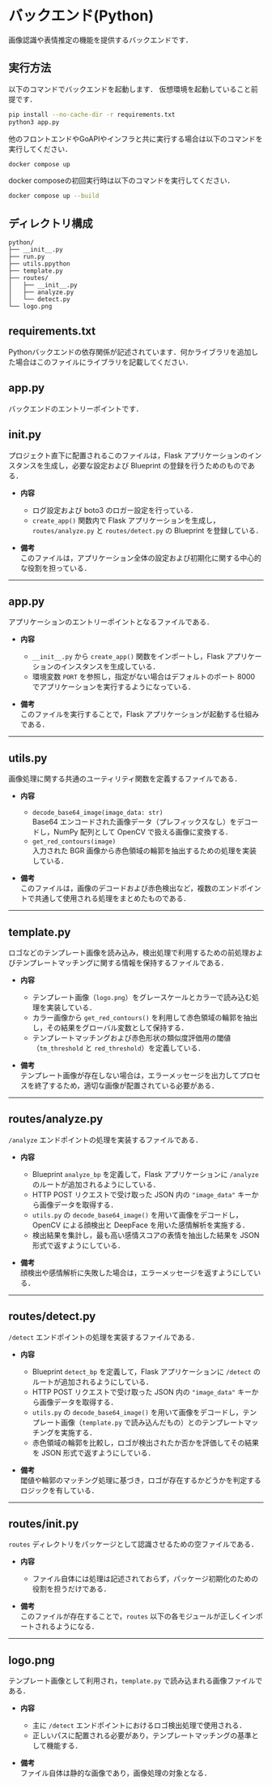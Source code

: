 # バックエンド(Python)
画像認識や表情推定の機能を提供するバックエンドです．

## 実行方法
以下のコマンドでバックエンドを起動します．
仮想環境を起動していること前提です．
```bash
pip install --no-cache-dir -r requirements.txt
python3 app.py
```
他のフロントエンドやGoAPIやインフラと共に実行する場合は以下のコマンドを実行してください．
```bash
docker compose up
```
docker composeの初回実行時は以下のコマンドを実行してください．
```bash
docker compose up --build
```
## ディレクトリ構成
```
python/
├── __init__.py
├── run.py
├── utils.ppython
├── template.py
├── routes/
│   ├── __init__.py
│   ├── analyze.py
│   └── detect.py
└── logo.png
```
## requirements.txt
Pythonバックエンドの依存関係が記述されています．何かライブラリを追加した場合はこのファイルにライブラリを記載してください．

## app.py
バックエンドのエントリーポイントです．


## __init__.py
プロジェクト直下に配置されるこのファイルは，Flask アプリケーションのインスタンスを生成し，必要な設定および Blueprint の登録を行うためのものである．

- **内容**
    - ログ設定および boto3 のロガー設定を行っている．
    - `create_app()` 関数内で Flask アプリケーションを生成し，`routes/analyze.py` と `routes/detect.py` の Blueprint を登録している．

- **備考**  
  このファイルは，アプリケーション全体の設定および初期化に関する中心的な役割を担っている．

---

## app.py
アプリケーションのエントリーポイントとなるファイルである．

- **内容**
    - `__init__.py` から `create_app()` 関数をインポートし，Flask アプリケーションのインスタンスを生成している．
    - 環境変数 `PORT` を参照し，指定がない場合はデフォルトのポート 8000 でアプリケーションを実行するようになっている．

- **備考**  
  このファイルを実行することで，Flask アプリケーションが起動する仕組みである．

---

## utils.py
画像処理に関する共通のユーティリティ関数を定義するファイルである．

- **内容**
    - `decode_base64_image(image_data: str)`  
      Base64 エンコードされた画像データ（プレフィックスなし）をデコードし，NumPy 配列として OpenCV で扱える画像に変換する．
    - `get_red_contours(image)`  
      入力された BGR 画像から赤色領域の輪郭を抽出するための処理を実装している．

- **備考**  
  このファイルは，画像のデコードおよび赤色検出など，複数のエンドポイントで共通して使用される処理をまとめたものである．

---

## template.py
ロゴなどのテンプレート画像を読み込み，検出処理で利用するための前処理およびテンプレートマッチングに関する情報を保持するファイルである．

- **内容**
    - テンプレート画像（`logo.png`）をグレースケールとカラーで読み込む処理を実装している．
    - カラー画像から `get_red_contours()` を利用して赤色領域の輪郭を抽出し，その結果をグローバル変数として保持する．
    - テンプレートマッチングおよび赤色形状の類似度評価用の閾値（`tm_threshold` と `red_threshold`）を定義している．

- **備考**  
  テンプレート画像が存在しない場合は，エラーメッセージを出力してプロセスを終了するため，適切な画像が配置されている必要がある．

---

## routes/analyze.py
`/analyze` エンドポイントの処理を実装するファイルである．

- **内容**
    - Blueprint `analyze_bp` を定義して，Flask アプリケーションに `/analyze` のルートが追加されるようにしている．
    - HTTP POST リクエストで受け取った JSON 内の `"image_data"` キーから画像データを取得する．
    - `utils.py` の `decode_base64_image()` を用いて画像をデコードし，OpenCV による顔検出と DeepFace を用いた感情解析を実施する．
    - 検出結果を集計し，最も高い感情スコアの表情を抽出した結果を JSON 形式で返すようにしている．

- **備考**  
  顔検出や感情解析に失敗した場合は，エラーメッセージを返すようにしている．

---

## routes/detect.py
`/detect` エンドポイントの処理を実装するファイルである．

- **内容**
    - Blueprint `detect_bp` を定義して，Flask アプリケーションに `/detect` のルートが追加されるようにしている．
    - HTTP POST リクエストで受け取った JSON 内の `"image_data"` キーから画像データを取得する．
    - `utils.py` の `decode_base64_image()` を用いて画像をデコードし，テンプレート画像（`template.py` で読み込んだもの）とのテンプレートマッチングを実施する．
    - 赤色領域の輪郭を比較し，ロゴが検出されたか否かを評価してその結果を JSON 形式で返すようにしている．

- **備考**  
  閾値や輪郭のマッチング処理に基づき，ロゴが存在するかどうかを判定するロジックを有している．

---

## routes/__init__.py
`routes` ディレクトリをパッケージとして認識させるための空ファイルである．

- **内容**
    - ファイル自体には処理は記述されておらず，パッケージ初期化のための役割を担うだけである．

- **備考**  
  このファイルが存在することで，`routes` 以下の各モジュールが正しくインポートされるようになる．

---

## logo.png
テンプレート画像として利用され，`template.py` で読み込まれる画像ファイルである．

- **内容**
    - 主に `/detect` エンドポイントにおけるロゴ検出処理で使用される．
    - 正しいパスに配置される必要があり，テンプレートマッチングの基準として機能する．

- **備考**  
  ファイル自体は静的な画像であり，画像処理の対象となる．

